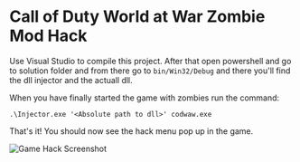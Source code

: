 # Call of Duty World at War Zombie Mod Hack

Use Visual Studio to compile this project. After that open powershell and go to solution folder and from there go to `bin/Win32/Debug` and there you'll find the dll injector and the actuall dll.

When you have finally started the game with zombies run the command:
```
.\Injector.exe '<Absolute path to dll>' codwaw.exe
```

That's it! You should now see the hack menu pop up in the game.

![Game Hack Screenshot]()
